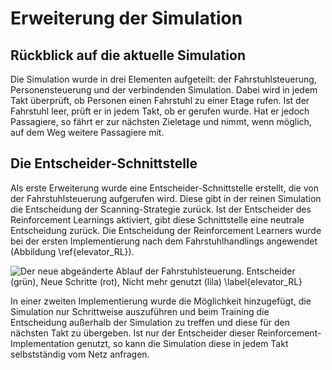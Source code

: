 # Erweiterung der Simulation

## Rückblick auf die aktuelle Simulation

Die Simulation wurde in drei Elementen aufgeteilt: der Fahrstuhlsteuerung, Personensteuerung und der verbindenden
Simulation. Dabei wird in jedem Takt überprüft, ob Personen einen Fahrstuhl zu einer Etage rufen. Ist der Fahrstuhl
leer, prüft er in jedem Takt, ob er gerufen wurde. Hat er jedoch Passagiere, so fährt er zur nächsten Zieletage und
nimmt, wenn möglich, auf dem Weg weitere Passagiere mit.

## Die Entscheider-Schnittstelle

Als erste Erweiterung wurde eine Entscheider-Schnittstelle erstellt, die von der Fahrstuhlsteuerung aufgerufen wird.
Diese gibt in der reinen Simulation die Entscheidung der Scanning-Strategie zurück. Ist der Entscheider des
Reinforcement Learnings aktiviert, gibt diese Schnittstelle eine neutrale Entscheidung zurück.
Die Entscheidung der Reinforcement Learners wurde bei der ersten Implementierung nach dem Fahrstuhlhandlings angewendet
(Abbildung \ref{elevator_RL}).

![Der neue abgeänderte Ablauf der Fahrstuhlsteuerung. Entscheider (grün), Neue Schritte (rot), Nicht mehr genutzt (lila)
\label{elevator_RL}](../images/elevator_RL.png)

In einer zweiten Implementierung wurde die Möglichkeit hinzugefügt, die Simulation nur Schrittweise auszuführen und beim
Training die Entscheidung außerhalb der Simulation zu treffen und diese für den nächsten Takt zu übergeben.
Ist nur der Entscheider dieser Reinforcement-Implementation genutzt, so kann die Simulation diese in jedem Takt
selbstständig vom Netz anfragen.